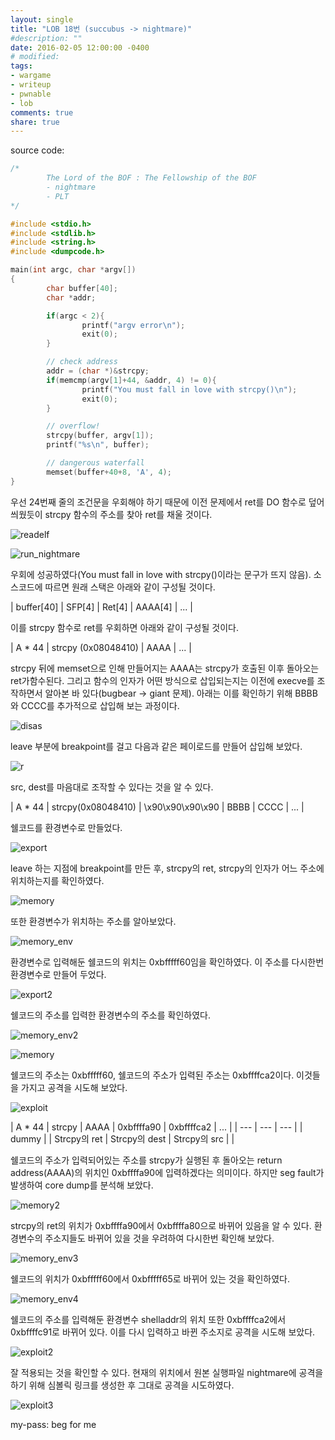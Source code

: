 ```yaml
---
layout: single
title: "LOB 18번 (succubus -> nightmare)"
#description: ""
date: 2016-02-05 12:00:00 -0400
# modified: 
tags: 
- wargame
- writeup
- pwnable
- lob
comments: true
share: true
---
```


source code:

```c
/*
        The Lord of the BOF : The Fellowship of the BOF
        - nightmare
        - PLT
*/

#include <stdio.h>
#include <stdlib.h>
#include <string.h>
#include <dumpcode.h>

main(int argc, char *argv[])
{
        char buffer[40];
        char *addr;

        if(argc < 2){
                printf("argv error\n");
                exit(0);
        }

        // check address
        addr = (char *)&strcpy;
        if(memcmp(argv[1]+44, &addr, 4) != 0){
                printf("You must fall in love with strcpy()\n");
                exit(0);
        }

        // overflow!
        strcpy(buffer, argv[1]);
        printf("%s\n", buffer);

        // dangerous waterfall
        memset(buffer+40+8, 'A', 4);
}
```

우선 24번째 줄의 조건문을 우회해야 하기 때문에 이전 문제에서 ret를 DO 함수로 덮어씌웠듯이 strcpy 함수의 주소를 찾아 ret를 채울 것이다.

![readelf](https://s01va.github.io/assets/images/2016-02-05-LOB-18/0.png)

![run_nightmare](https://s01va.github.io/assets/images/2016-02-05-LOB-18/1.png)

우회에 성공하였다(You must fall in love with strcpy()이라는 문구가 뜨지 않음).
소스코드에 따르면 원래 스택은 아래와 같이 구성될 것이다.

| buffer[40] | SFP[4] | Ret[4] | AAAA[4] | ... |

이를 strcpy 함수로 ret를 우회하면 아래와 같이 구성될 것이다.

| A * 44 | strcpy (0x08048410) | AAAA | ... |

strcpy 뒤에 memset으로 인해 만들어지는 AAAA는 strcpy가 호출된 이후 돌아오는 ret가함수된다. 그리고 함수의 인자가 어떤 방식으로 삽입되는지는 이전에 execve를 조작하면서 알아본 바 있다(bugbear -> giant 문제). 아래는 이를 확인하기 위해 BBBB와 CCCC를 추가적으로 삽입해 보는 과정이다.

![disas](https://s01va.github.io/assets/images/2016-02-05-LOB-18/2.png)

leave 부분에 breakpoint를 걸고 다음과 같은 페이로드를 만들어 삽입해 보았다.

![r](https://s01va.github.io/assets/images/2016-02-05-LOB-18/3.png)

src, dest를 마음대로 조작할 수 있다는 것을 알 수 있다.

| A * 44 | strcpy(0x08048410) | \x90\x90\x90\x90 | BBBB | CCCC | ... |

쉘코드를 환경변수로 만들었다.

![export](https://s01va.github.io/assets/images/2016-02-05-LOB-18/4.png)

leave 하는 지점에 breakpoint를 만든 후, strcpy의 ret, strcpy의 인자가 어느 주소에 위치하는지를 확인하였다.

![memory](https://s01va.github.io/assets/images/2016-02-05-LOB-18/5.png)

또한 환경변수가 위치하는 주소를 알아보았다.

![memory_env](https://s01va.github.io/assets/images/2016-02-05-LOB-18/6.png)

 환경변수로 입력해둔 쉘코드의 위치는 0xbfffff60임을 확인하였다. 이 주소를 다시한번 환경변수로 만들어 두었다.

![export2](https://s01va.github.io/assets/images/2016-02-05-LOB-18/7.png)

쉘코드의 주소를 입력한 환경변수의 주소를 확인하였다.

![memory_env2](https://s01va.github.io/assets/images/2016-02-05-LOB-18/8.png)

![memory](https://s01va.github.io/assets/images/2016-02-05-LOB-18/9.png)

쉘코드의 주소는 0xbfffff60, 쉘코드의 주소가 입력된 주소는 0xbffffca2이다. 이것들을 가지고 공격을 시도해 보았다.

![exploit](https://s01va.github.io/assets/images/2016-02-05-LOB-18/10.png)

| A * 44 | strcpy | AAAA | 0xbffffa90 | 0xbffffca2 | ... |
| --- | --- | --- |
| dummy |  | Strcpy의 ret | Strcpy의 dest | Strcpy의 src |  |

쉘코드의 주소가 입력되어있는 주소를 strcpy가 실행된 후 돌아오는 return address(AAAA)의 위치인 0xbffffa90에 입력하겠다는 의미이다. 하지만 seg fault가 발생하여 core dump를 분석해 보았다. 

![memory2](https://s01va.github.io/assets/images/2016-02-05-LOB-18/11.png)

strcpy의 ret의 위치가 0xbffffa90에서 0xbffffa80으로 바뀌어 있음을 알 수 있다. 환경변수의 주소지들도 바뀌어 있을 것을 우려하여 다시한번 확인해 보았다.

![memory_env3](https://s01va.github.io/assets/images/2016-02-05-LOB-18/12.png)

쉘코드의 위치가 0xbfffff60에서 0xbfffff65로 바뀌어 있는 것을 확인하였다.

![memory_env4](https://s01va.github.io/assets/images/2016-02-05-LOB-18/13.png)

쉘코드의 주소를 입력해둔 환경변수 shelladdr의 위치 또한 0xbffffca2에서 0xbffffc91로 바뀌어 있다. 이를 다시 입력하고 바뀐 주소지로 공격을 시도해 보았다.

![exploit2](https://s01va.github.io/assets/images/2016-02-05-LOB-18/14.png)

잘 적용되는 것을 확인할 수 있다. 현재의 위치에서 원본 실행파일 nightmare에 공격을 하기 위해 심볼릭 링크를 생성한 후 그대로 공격을 시도하였다.

![exploit3](https://s01va.github.io/assets/images/2016-02-05-LOB-18/15.png)


my-pass: beg for me
